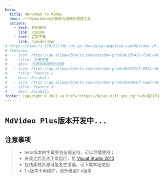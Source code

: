 ```yaml
---
hero:
  title: Markdown To Video
  desc: 一个将markdown文档转为视频的便捷工具
  actions:
    - text: 开始使用
      link: /guide
    - text: 立刻下载
      link: /guide/down
# https://zimeiti-1301321746.cos.ap-chongqing.myqcloud.com/MDVideo-v0.1.1-setup.exe
# features:
#   - icon: https://gw.alipayobjects.com/zos/bmw-prod/881dc458-f20b-407b-947a-95104b5ec82b/k79dm8ih_w144_h144.png
#     title: 方便快捷
#     desc: 方便简单视频的创建
#   - icon: https://gw.alipayobjects.com/zos/bmw-prod/d60657df-0822-4631-9d7c-e7a869c2f21c/k79dmz3q_w126_h126.png
#     title: Feature 2
#     desc: Balabala
#   - icon: https://gw.alipayobjects.com/zos/bmw-prod/d1ee0c6f-5aed-4a45-a507-339a4bfe076c/k7bjsocq_w144_h144.png
#     title: Feature 3
#     desc: Balabala
footer: Copyright © 2021 <a href="https://beian.miit.gov.cn/"><b>蜀ICP备17011586号</b></a>
---
```


# `MdVideo Plus版本开发中...`
## 注意事项

<!-- <video src="/images/mdvideo.mp4" controls width="600"></video> -->

> * beta版本的字幕旁白全部支持，可以尽情使用；
> * 安装之后无法正常运行，见 [Visual Studio 2010](/guide/notice#安装之后无法正常运行提示错误)
> * 在线素材资源可能发生错误，可下载本地使用
> * 1.x版本不再维护，请升级至2.x版本
